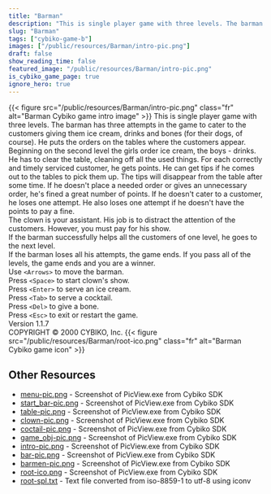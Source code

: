 ```yaml
---
title: "Barman"
description: "This is single player game with three levels. The barman has three attempts in the game to cater to the customers giving them ice cream, drinks and bones (for their dogs, of course). He puts the orders on the tables where the customers appear. Beginning on the second level the gi..."
slug: "Barman"
tags: ["cybiko-game-b"]
images: ["/public/resources/Barman/intro-pic.png"]
draft: false
show_reading_time: false
featured_image: "/public/resources/Barman/intro-pic.png"
is_cybiko_game_page: true
ignore_hero: true
---
```

{{< figure src="/public/resources/Barman/intro-pic.png" class="fr" alt="Barman Cybiko game intro image" >}}
This is single player game with three levels. The barman has three attempts in the game to cater to the customers giving them ice cream, drinks and bones (for their dogs, of course). He puts the orders on the tables where the customers appear. Beginning on the second level the girls order ice cream, the boys - drinks. \
He has to clear the table, cleaning off all the used things. For each correctly and timely serviced customer, he gets points. He can get tips if he comes out to the tables to pick them up. The tips will disappear from the table after some time. If he doesn't place a needed order or gives an unnecessary order, he's fined a great number of points. If he doesn't cater to a customer, he loses one attempt. He also loses one attempt if he doesn't have the points to pay a fine. \
The clown is your assistant. His job is to distract the attention of the customers. However, you must pay for his show. \
If the barman successfully helps all the customers of one level, he goes to the next level. \
If the barman loses all his attempts, the game ends. If you pass all of the levels, the game ends and you are a winner. \
Use `<Arrows>`  to move the barman. \
Press `<Space>`  to start clown's show. \
Press `<Enter>`  to serve an ice cream. \
Press `<Tab>`  to serve a cocktail. \
Press `<Del>`  to give a bone. \
Press `<Esc>`  to exit or restart the game. \
Version 1.1.7 \
COPYRIGHT © 2000 CYBIKO, Inc. {{< figure src="/public/resources/Barman/root-ico.png" class="fr" alt="Barman Cybiko game icon" >}}

## Other Resources
* [menu-pic.png](/public/resources/Barman/menu-pic.png) - Screenshot of PicView.exe from Cybiko SDK
* [start_bar-pic.png](/public/resources/Barman/start_bar-pic.png) - Screenshot of PicView.exe from Cybiko SDK
* [table-pic.png](/public/resources/Barman/table-pic.png) - Screenshot of PicView.exe from Cybiko SDK
* [clown-pic.png](/public/resources/Barman/clown-pic.png) - Screenshot of PicView.exe from Cybiko SDK
* [coctail-pic.png](/public/resources/Barman/coctail-pic.png) - Screenshot of PicView.exe from Cybiko SDK
* [game_obj-pic.png](/public/resources/Barman/game_obj-pic.png) - Screenshot of PicView.exe from Cybiko SDK
* [intro-pic.png](/public/resources/Barman/intro-pic.png) - Screenshot of PicView.exe from Cybiko SDK
* [bar-pic.png](/public/resources/Barman/bar-pic.png) - Screenshot of PicView.exe from Cybiko SDK
* [barmen-pic.png](/public/resources/Barman/barmen-pic.png) - Screenshot of PicView.exe from Cybiko SDK
* [root-ico.png](/public/resources/Barman/root-ico.png) - Screenshot of PicView.exe from Cybiko SDK
* [root-spl.txt](/public/resources/Barman/root-spl.txt) - Text file converted from iso-8859-1 to utf-8 using iconv
